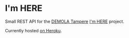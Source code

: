 I'm HERE
========

Small REST API for the [DEMOLA Tampere](http://tampere.demola.net)
[I'm HERE](http://demola-here.hirundoweb.com) project.

Currently hosted [on Heroku](https://demola-here.herokuapp.com/api/).
